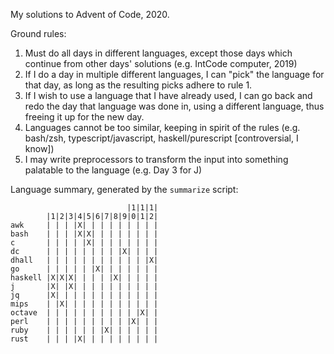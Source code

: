 My solutions to Advent of Code, 2020.

Ground rules:

1. Must do all days in different languages, except those days which continue
   from other days' solutions (e.g. IntCode computer, 2019)
2. If I do a day in multiple different languages, I can "pick" the language for
   that day, as long as the resulting picks adhere to rule 1.
3. If I wish to use a language that I have already used, I can go back and redo
   the day that language was done in, using a different language, thus freeing
   it up for the new day.
4. Languages cannot be too similar, keeping in spirit of the rules (e.g.
   bash/zsh, typescript/javascript, haskell/purescript [controversial, I know])
5. I may write preprocessors to transform the input into something palatable to
   the language (e.g. Day 3 for J)

Language summary, generated by the `summarize` script:

```
                          |1|1|1|
        |1|2|3|4|5|6|7|8|9|0|1|2|
awk     | | | |X| | | | | | | | |
bash    | | | |X|X| | | | | | | |
c       | | | | |X| | | | | | | |
dc      | | | | | | | | |X| | | |
dhall   | | | | | | | | | | | |X|
go      | | | | | |X| | | | | | |
haskell |X|X|X| | | | |X| | | | |
j       |X| |X| | | | | | | | | |
jq      |X| | | | | | | | | | | |
mips    | |X| | | | | | | | | | |
octave  | | | | | | | | | | |X| |
perl    | | | | | | | | | |X| | |
ruby    | | | | | | |X| | | | | |
rust    | | | |X| | | | | | | | |
```

